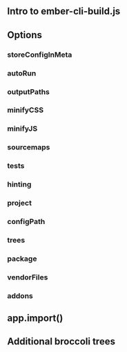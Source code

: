 <!-- The bare minimum explanation of what to do with ember-cli-build.js -->

<!--
For reference, see https://github.com/ember-cli/ember-cli/blob/master/lib/broccoli/ember-app.js#L46-L75 for default configuration
For reference, see https://github.com/ember-cli/ember-cli/blob/master/lib/broccoli/ember-app.js#L85 for current documented list of options
-->

## Intro to ember-cli-build.js

## Options

### storeConfigInMeta

### autoRun

### outputPaths

### minifyCSS

### minifyJS

### sourcemaps

### tests
<!-- Currently undocumented -->

### hinting
<!-- Currently undocumented -->

### project
<!-- Currently undocumented -->

### configPath
<!-- Currently undocumented -->

### trees
<!-- trees may be advanced -->

### package
<!-- Definitely advanced, just put a link here -->

<!-- jshintrc (legacy option) -->

### vendorFiles

### addons

<!-- end of options -->

## app.import()
<!-- Link to Importing Assets (or whatever we call basic section of managing dependencies) -->

## Additional broccoli trees
<!-- Link to Oli Griffith's broccoli tutorial -->
<!-- return app.toTree(...additionalTrees) -->
